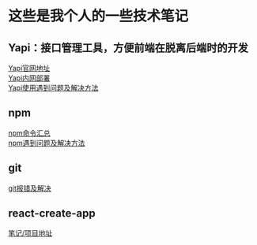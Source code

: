 # 这些是我个人的一些技术笔记

## Yapi：接口管理工具，方便前端在脱离后端时的开发
[Yapi官网地址](https://hellosean1025.github.io/yapi/index.html)<br>
[Yapi内网部署](./Yapi/内网部署/部署方法.md)<br>
[Yapi使用遇到问题及解决方法](./Yapi/使用/使用遇到的问题及解决方法.md)

## npm
[npm命令汇总](./npm/命令汇总.md)<br>
[npm遇到问题及解决方法](./npm/遇到的问题及解决方法.md)

## git
[git报错及解决](./git/git报错及解决.md)

## react-create-app
[笔记/项目地址](https://github.com/NeroSolomon/react-app)